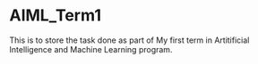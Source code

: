 # AIML_Term1
This is to store the task done as part of My first term in Artitificial Intelligence and Machine Learning program.
